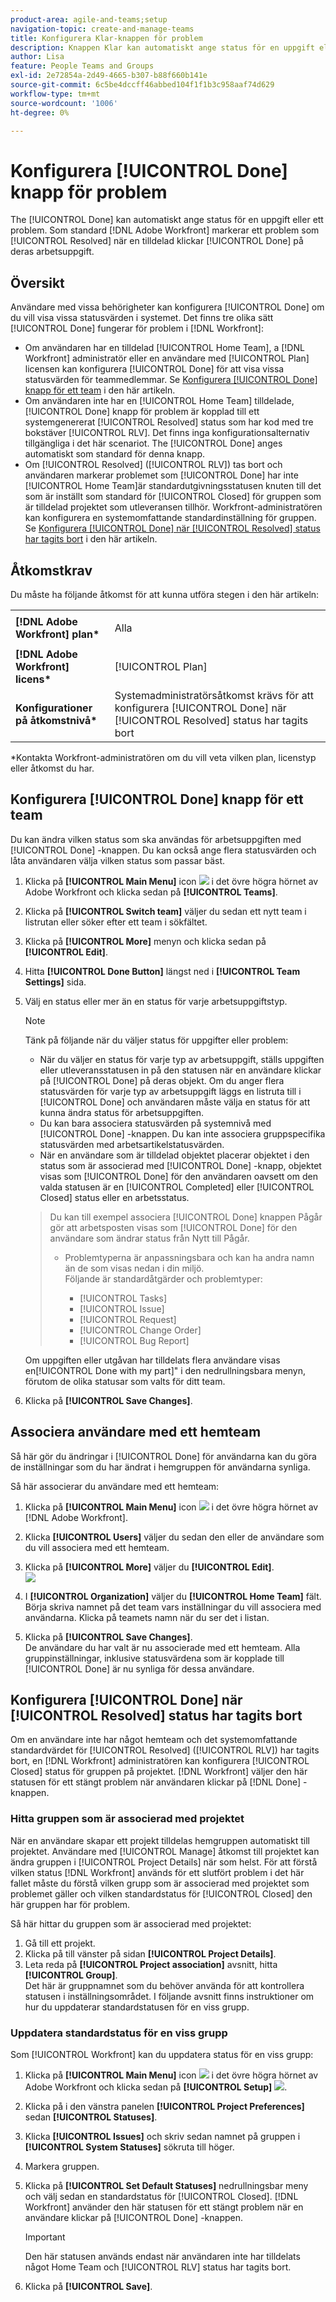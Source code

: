 ```yaml
---
product-area: agile-and-teams;setup
navigation-topic: create-and-manage-teams
title: Konfigurera Klar-knappen för problem
description: Knappen Klar kan automatiskt ange status för en uppgift eller ett problem. Som standard markerar Adobe Workfront ett problem som Löst när en tilldelad klickar på Klar på sin arbetsuppgift.
author: Lisa
feature: People Teams and Groups
exl-id: 2e72854a-2d49-4665-b307-b88f660b141e
source-git-commit: 6c5be4dccff46abbed104f1f1b3c958aaf74d629
workflow-type: tm+mt
source-wordcount: '1006'
ht-degree: 0%

---
```


# Konfigurera [!UICONTROL Done] knapp för problem

The [!UICONTROL Done] kan automatiskt ange status för en uppgift eller ett problem. Som standard [!DNL Adobe Workfront] markerar ett problem som [!UICONTROL Resolved] när en tilldelad klickar [!UICONTROL Done] på deras arbetsuppgift.

## Översikt

Användare med vissa behörigheter kan konfigurera [!UICONTROL Done] om du vill visa vissa statusvärden i systemet. Det finns tre olika sätt [!UICONTROL Done] fungerar för problem i [!DNL Workfront]:

* Om användaren har en tilldelad [!UICONTROL Home Team], a [!DNL Workfront] administratör eller en användare med [!UICONTROL Plan] licensen kan konfigurera [!UICONTROL Done] för att visa vissa statusvärden för teammedlemmar. Se [Konfigurera [!UICONTROL Done] knapp för ett team](#configure-the-uicontrol-done-button-for-a-team) i den här artikeln.
* Om användaren inte har en [!UICONTROL Home Team] tilldelade, [!UICONTROL Done] knapp för problem är kopplad till ett systemgenererat [!UICONTROL Resolved] status som har kod med tre bokstäver [!UICONTROL RLV]. Det finns inga konfigurationsalternativ tillgängliga i det här scenariot. The [!UICONTROL Done] anges automatiskt som standard för denna knapp.
* Om [!UICONTROL Resolved] ([!UICONTROL RLV]) tas bort och användaren markerar problemet som [!UICONTROL Done] har inte [!UICONTROL Home Team]är standardutgivningsstatusen knuten till det som är inställt som standard för [!UICONTROL Closed] för gruppen som är tilldelad projektet som utleveransen tillhör. Workfront-administratören kan konfigurera en systemomfattande standardinställning för gruppen. Se [Konfigurera [!UICONTROL Done] när [!UICONTROL Resolved] status har tagits bort](#configure-the-uicontrol-done-button-when-the-uicontrol-resolved-status-has-been-deleted) i den här artikeln.

## Åtkomstkrav

Du måste ha följande åtkomst för att kunna utföra stegen i den här artikeln:

<table style="table-layout:auto"> 
 <col> 
 </col> 
 <col> 
 </col> 
 <tbody> 
  <tr> 
   <td role="rowheader"><strong>[!DNL Adobe Workfront] plan*</strong></td> 
   <td> <p>Alla</p> </td> 
  </tr> 
  <tr> 
   <td role="rowheader"><strong>[!DNL Adobe Workfront] licens*</strong></td> 
   <td> <p>[!UICONTROL Plan] </p> </td> 
  </tr> 
  <tr> 
   <td role="rowheader"><strong>Konfigurationer på åtkomstnivå*</strong></td> 
   <td>Systemadministratörsåtkomst krävs för att konfigurera [!UICONTROL Done] när [!UICONTROL Resolved] status har tagits bort</td> 
  </tr> 
 </tbody> 
</table>

&#42;Kontakta Workfront-administratören om du vill veta vilken plan, licenstyp eller åtkomst du har.

## Konfigurera [!UICONTROL Done] knapp för ett team

Du kan ändra vilken status som ska användas för arbetsuppgiften med [!UICONTROL Done] -knappen. Du kan också ange flera statusvärden och låta användaren välja vilken status som passar bäst.

1. Klicka på **[!UICONTROL Main Menu]** icon ![](assets/main-menu-icon.png) i det övre högra hörnet av Adobe Workfront och klicka sedan på **[!UICONTROL Teams]**.

1. Klicka på **[!UICONTROL Switch team]** väljer du sedan ett nytt team i listrutan eller söker efter ett team i sökfältet.
1. Klicka på **[!UICONTROL More]** menyn och klicka sedan på **[!UICONTROL Edit]**.
1. Hitta **[!UICONTROL Done Button]** längst ned i **[!UICONTROL Team Settings]** sida.

1. Välj en status eller mer än en status för varje arbetsuppgiftstyp.

   >[!NOTE]
   >
   >Tänk på följande när du väljer status för uppgifter eller problem:
   >
   >* När du väljer en status för varje typ av arbetsuppgift, ställs uppgiften eller utleveransstatusen in på den statusen när en användare klickar på [!UICONTROL Done] på deras objekt. Om du anger flera statusvärden för varje typ av arbetsuppgift läggs en listruta till i [!UICONTROL Done] och användaren måste välja en status för att kunna ändra status för arbetsuppgiften.
   >* Du kan bara associera statusvärden på systemnivå med [!UICONTROL Done] -knappen. Du kan inte associera gruppspecifika statusvärden med arbetsartikelstatusvärden.
   >* När en användare som är tilldelad objektet placerar objektet i den status som är associerad med [!UICONTROL Done] -knapp, objektet visas som [!UICONTROL Done] för den användaren oavsett om den valda statusen är en [!UICONTROL Completed] eller [!UICONTROL Closed] status eller en arbetsstatus.

   >   
   >   
   >  Du kan till exempel associera [!UICONTROL Done] knappen Pågår gör att arbetsposten visas som [!UICONTROL Done] för den användare som ändrar status från Nytt till Pågår.
   >   
   >* Problemtyperna är anpassningsbara och kan ha andra namn än de som visas nedan i din miljö.\
      >  Följande är standardåtgärder och problemtyper:
      >     
      >   * [!UICONTROL Tasks]
      >   * [!UICONTROL Issue]
      >   * [!UICONTROL Request]
      >   * [!UICONTROL Change Order]
      >   * [!UICONTROL Bug Report]


   Om uppgiften eller utgåvan har tilldelats flera användare visas en[!UICONTROL Done with my part]&quot; i den nedrullningsbara menyn, förutom de olika statusar som valts för ditt team.

1. Klicka på **[!UICONTROL Save Changes]**.

## Associera användare med ett hemteam

Så här gör du ändringar i [!UICONTROL Done] för användarna kan du göra de inställningar som du har ändrat i hemgruppen för användarna synliga.

Så här associerar du användare med ett hemteam:

1. Klicka på **[!UICONTROL Main Menu]** icon ![](assets/main-menu-icon.png) i det övre högra hörnet av [!DNL Adobe Workfront].

1. Klicka **[!UICONTROL Users]** väljer du sedan den eller de användare som du vill associera med ett hemteam.
1. Klicka på **[!UICONTROL More]** väljer du **[!UICONTROL Edit]**.\
   ![](assets/user-settings-nwe-350x291.png)

1. I **[!UICONTROL Organization]** väljer du **[!UICONTROL Home Team]** fält. Börja skriva namnet på det team vars inställningar du vill associera med användarna. Klicka på teamets namn när du ser det i listan.

1. Klicka på **[!UICONTROL Save Changes]**.\
   De användare du har valt är nu associerade med ett hemteam.
Alla gruppinställningar, inklusive statusvärdena som är kopplade till [!UICONTROL Done] är nu synliga för dessa användare.

## Konfigurera [!UICONTROL Done] när [!UICONTROL Resolved] status har tagits bort

Om en användare inte har något hemteam och det systemomfattande standardvärdet för [!UICONTROL Resolved] ([!UICONTROL RLV]) har tagits bort, en [!DNL Workfront] administratören kan konfigurera [!UICONTROL Closed] status för gruppen på projektet. [!DNL Workfront] väljer den här statusen för ett stängt problem när användaren klickar på [!DNL Done] -knappen.

### Hitta gruppen som är associerad med projektet

När en användare skapar ett projekt tilldelas hemgruppen automatiskt till projektet. Användare med [!UICONTROL Manage] åtkomst till projektet kan ändra gruppen i [!UICONTROL Project Details] när som helst. För att förstå vilken status [!DNL Workfront] används för ett slutfört problem i det här fallet måste du förstå vilken grupp som är associerad med projektet som problemet gäller och vilken standardstatus för [!UICONTROL Closed] den här gruppen har för problem.

Så här hittar du gruppen som är associerad med projektet:

1. Gå till ett projekt.
1. Klicka på till vänster på sidan **[!UICONTROL Project Details]**.
1. Leta reda på **[!UICONTROL Project association]** avsnitt, hitta **[!UICONTROL Group]**.\
   Det här är gruppnamnet som du behöver använda för att kontrollera statusen i inställningsområdet. I följande avsnitt finns instruktioner om hur du uppdaterar standardstatusen för en viss grupp.

### Uppdatera standardstatus för en viss grupp

Som [!UICONTROL Workfront] kan du uppdatera status för en viss grupp:

1. Klicka på **[!UICONTROL Main Menu]** icon ![](assets/main-menu-icon.png) i det övre högra hörnet av Adobe Workfront och klicka sedan på **[!UICONTROL Setup]** ![](assets/gear-icon-settings.png).
1. Klicka på i den vänstra panelen **[!UICONTROL Project Preferences]** sedan **[!UICONTROL Statuses]**.

1. Klicka **[!UICONTROL Issues]** och skriv sedan namnet på gruppen i **[!UICONTROL System Statuses]** sökruta till höger.

1. Markera gruppen.
1. Klicka på **[!UICONTROL Set Default Statuses]** nedrullningsbar meny och välj sedan en standardstatus för [!UICONTROL Closed]. [!DNL Workfront] använder den här statusen för ett stängt problem när en användare klickar på [!UICONTROL Done] -knappen.

   >[!IMPORTANT]
   >
   >Den här statusen används endast när användaren inte har tilldelats något Home Team och [!UICONTROL RLV] status har tagits bort.

1. Klicka på **[!UICONTROL Save]**.

